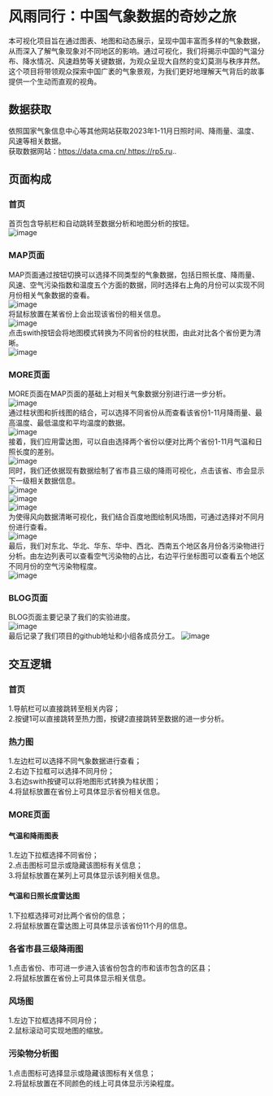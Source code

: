 # 风雨同行：中国气象数据的奇妙之旅
本可视化项目旨在通过图表、地图和动态展示，呈现中国丰富而多样的气象数据，从而深入了解气象现象对不同地区的影响。通过可视化，我们将揭示中国的气温分布、降水情况、风速趋势等关键数据，为观众呈现大自然的变幻莫测与秩序井然。这个项目将带领观众探索中国广袤的气象景观，为我们更好地理解天气背后的故事提供一个生动而直观的视角。

## 数据获取
依照国家气象信息中心等其他网站获取2023年1-11月日照时间、降雨量、温度、风速等相关数据。<br />
获取数据网站：https://data.cma.cn/,https://rp5.ru.. <br />

## 页面构成
### 首页
首页包含导航栏和自动跳转至数据分析和地图分析的按钮。<br />
![image](images/host.png)<br />
### MAP页面
MAP页面通过按钮切换可以选择不同类型的气象数据，包括日照长度、降雨量、风速、空气污染指数和温度五个方面的数据，同时选择右上角的月份可以实现不同月份相关气象数据的查看。<br />
![image](images/map1.png)<br />
将鼠标放置在某省份上会出现该省份的相关信息。<br />
![image](images/map2.png)<br />
点击swith按钮会将地图模式转换为不同省份的柱状图，由此对比各个省份更为清晰。<br />
![image](images/map6.png)<br />
### MORE页面
MORE页面在MAP页面的基础上对相关气象数据分别进行进一步分析。<br />
![image](images/more1.png)<br />
通过柱状图和折线图的结合，可以选择不同省份从而查看该省份1-11月降雨量、最高温度、最低温度和平均温度的数据。<br />
![image](images/more3.png)<br />
接着，我们应用雷达图，可以自由选择两个省份以便对比两个省份1-11月气温和日照长度的差别。<br />
![image](images/more9.png)<br />
同时，我们还依据现有数据绘制了省市县三级的降雨可视化，点击该省、市会显示下一级相关数据信息。<br />
![image](images/more4.png)<br />
![image](images/more5.png)<br />
![image](images/more6.png)<br />
为使得风向数据清晰可视化，我们结合百度地图绘制风场图，可通过选择对不同月份进行查看。<br />
![image](images/more7.png)<br />
最后，我们对东北、华北、华东、华中、西北、西南五个地区各月份各污染物进行分析。由左边列表可以查看空气污染物的占比，右边平行坐标图可以查看五个地区不同月份的空气污染物程度。<br />
![image](images/more8.png)<br />
### BLOG页面
BLOG页面主要记录了我们的实验进度。<br />
![image](images/blog1.png)<br />
最后记录了我们项目的github地址和小组各成员分工。
![image](images/blog2.png)<br />

## 交互逻辑
### 首页
1.导航栏可以直接跳转至相关内容；<br />
2.按键1可以直接跳转至热力图，按键2直接跳转至数据的进一步分析。<br />
### 热力图
1.左边栏可以选择不同气象数据进行查看；<br />
2.右边下拉框可以选择不同月份；<br />
3.右边swith按键可以将地图形式转换为柱状图；<br />
4.将鼠标放置在省份上可具体显示省份相关信息。<br />
### MORE页面
#### 气温和降雨图表
1.左边下拉框选择不同省份；<br />
2.点击图标可显示或隐藏该图标有关信息；<br />
3.将鼠标放置在某列上可具体显示该列相关信息。<br />
#### 气温和日照长度雷达图
1.下拉框选择可对比两个省份的信息；<br />
2.将鼠标放置在雷达图上可具体显示该省份11个月的信息。<br />
### 各省市县三级降雨图
1.点击省份、市可进一步进入该省份包含的市和该市包含的区县；<br />
2.将鼠标放置在省份上可具体显示相关信息。<br />
### 风场图
1.左边下拉框选择不同月份；<br />
2.鼠标滚动可实现地图的缩放。<br />
### 污染物分析图
1.点击图标可选择显示或隐藏该图标有关信息；<br />
2.将鼠标放置在不同颜色的线上可具体显示污染程度。<br />
